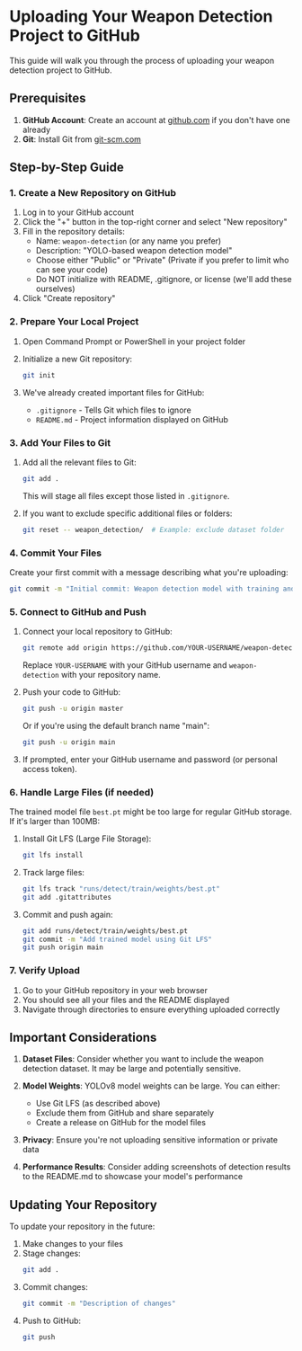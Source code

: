 # Uploading Your Weapon Detection Project to GitHub

This guide will walk you through the process of uploading your weapon detection project to GitHub.

## Prerequisites

1. **GitHub Account**: Create an account at [github.com](https://github.com/) if you don't have one already
2. **Git**: Install Git from [git-scm.com](https://git-scm.com/downloads)

## Step-by-Step Guide

### 1. Create a New Repository on GitHub

1. Log in to your GitHub account
2. Click the "+" button in the top-right corner and select "New repository"
3. Fill in the repository details:
   - Name: `weapon-detection` (or any name you prefer)
   - Description: "YOLO-based weapon detection model"
   - Choose either "Public" or "Private" (Private if you prefer to limit who can see your code)
   - Do NOT initialize with README, .gitignore, or license (we'll add these ourselves)
4. Click "Create repository"

### 2. Prepare Your Local Project

1. Open Command Prompt or PowerShell in your project folder
2. Initialize a new Git repository:
   ```bash
   git init
   ```

3. We've already created important files for GitHub:
   - `.gitignore` - Tells Git which files to ignore
   - `README.md` - Project information displayed on GitHub

### 3. Add Your Files to Git

1. Add all the relevant files to Git:
   ```bash
   git add .
   ```
   This will stage all files except those listed in `.gitignore`.

2. If you want to exclude specific additional files or folders:
   ```bash
   git reset -- weapon_detection/  # Example: exclude dataset folder
   ```

### 4. Commit Your Files

Create your first commit with a message describing what you're uploading:
```bash
git commit -m "Initial commit: Weapon detection model with training and inference scripts"
```

### 5. Connect to GitHub and Push

1. Connect your local repository to GitHub:
   ```bash
   git remote add origin https://github.com/YOUR-USERNAME/weapon-detection.git
   ```
   Replace `YOUR-USERNAME` with your GitHub username and `weapon-detection` with your repository name.

2. Push your code to GitHub:
   ```bash
   git push -u origin master
   ```
   Or if you're using the default branch name "main":
   ```bash
   git push -u origin main
   ```

3. If prompted, enter your GitHub username and password (or personal access token).

### 6. Handle Large Files (if needed)

The trained model file `best.pt` might be too large for regular GitHub storage. If it's larger than 100MB:

1. Install Git LFS (Large File Storage):
   ```bash
   git lfs install
   ```

2. Track large files:
   ```bash
   git lfs track "runs/detect/train/weights/best.pt"
   git add .gitattributes
   ```

3. Commit and push again:
   ```bash
   git add runs/detect/train/weights/best.pt
   git commit -m "Add trained model using Git LFS"
   git push origin main
   ```

### 7. Verify Upload

1. Go to your GitHub repository in your web browser
2. You should see all your files and the README displayed
3. Navigate through directories to ensure everything uploaded correctly

## Important Considerations

1. **Dataset Files**: Consider whether you want to include the weapon detection dataset. It may be large and potentially sensitive.

2. **Model Weights**: YOLOv8 model weights can be large. You can either:
   - Use Git LFS (as described above)
   - Exclude them from GitHub and share separately
   - Create a release on GitHub for the model files

3. **Privacy**: Ensure you're not uploading sensitive information or private data

4. **Performance Results**: Consider adding screenshots of detection results to the README.md to showcase your model's performance

## Updating Your Repository

To update your repository in the future:

1. Make changes to your files
2. Stage changes:
   ```bash
   git add .
   ```
3. Commit changes:
   ```bash
   git commit -m "Description of changes"
   ```
4. Push to GitHub:
   ```bash
   git push
   ``` 